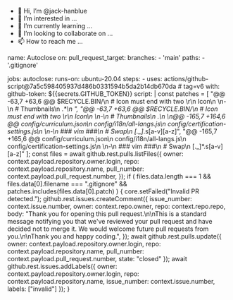 - 👋 Hi, I’m @jack-hanblue
- 👀 I’m interested in ...
- 🌱 I’m currently learning ...
- 💞️ I’m looking to collaborate on ...
- 📫 How to reach me ...

<!---
jack-hanblue/jack-hanblue is a ✨ special ✨ repository because its `README.md` (this file) appears on your GitHub profile.
You can click the Preview link to take a look at your changes.
--->
name: Autoclose
on:
  pull_request_target:
    branches:
      - 'main'
    paths:
      - '.gitignore'

jobs:
  autoclose:
    runs-on: ubuntu-20.04
    steps:
      - uses: actions/github-script@7a5c598405937d486b0331594b5da2b14db670da # tag=v6
        with:
          github-token: ${{secrets.GITHUB_TOKEN}}
          script: |
            const patches = [
              "@@ -63,7 +63,6 @@ $RECYCLE.BIN/\n # Icon must end with two \\r\n Icon\n \n-\n # Thumbnails\n ._*\n ",
              "@@ -63,7 +63,6 @@ $RECYCLE.BIN/\n # Icon must end with two \\r\n Icon\n \n-\n # Thumbnails\n ._*\n \n@@ -165,7 +164,6 @@ config/curriculum.json\n config/i18n/all-langs.js\n config/certification-settings.js\n \n-\n ### vim ###\n # Swap\n [._]*.s[a-v][a-z]",
              "@@ -165,7 +165,6 @@ config/curriculum.json\n config/i18n/all-langs.js\n config/certification-settings.js\n \n-\n ### vim ###\n # Swap\n [._]*.s[a-v][a-z]"
            ];
            const files = await github.rest.pulls.listFiles({
              owner: context.payload.repository.owner.login,
              repo: context.payload.repository.name,
              pull_number: context.payload.pull_request.number,
            });
            if (
              files.data.length === 1 &&
              files.data[0].filename === ".gitignore" &&
              patches.includes(files.data[0].patch)
            ) {
              core.setFailed("Invalid PR detected.");
              github.rest.issues.createComment({
                issue_number: context.issue.number,
                owner: context.repo.owner,
                repo: context.repo.repo,
                body: "Thank you for opening this pull request.\n\nThis is a standard message notifying you that we've reviewed your pull request and have decided not to merge it. We would welcome future pull requests from you.\n\nThank you and happy coding.",
              });
              await github.rest.pulls.update({
                owner: context.payload.repository.owner.login,
                repo: context.payload.repository.name,
                pull_number: context.payload.pull_request.number,
                state: "closed"
              });
              await github.rest.issues.addLabels({
                owner: context.payload.repository.owner.login,
                repo: context.payload.repository.name,
                issue_number: context.issue.number,
                labels: ["invalid"]
              });
            }
